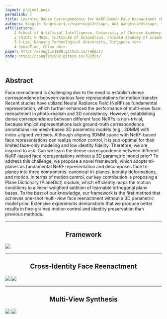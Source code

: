 ```yaml
---
layout: project_page
permalink: /
title: Learning Dense Correspondence for NeRF-Based Face Reenactment <br> AAAI 2024 
authors: Songlin Yang<sup>1,</sup><sup>2</sup>, Wei Wang<sup>2</sup>, Yushi Lan<sup>3</sup>, Xiangyu Fan<sup>4</sup>, Bo Peng<sup>2</sup>, Lei Yang<sup>4</sup>, Jing Dong<sup>2</sup>
affiliations:
    1 School of Artificial Intelligence, University of Chinese Academy of Sciences, China <br>
    2 CRIPAC & MAIS, Institute of Automation, Chinese Academy of Sciences, China <br>
    3 S-Lab, Nanyang Technological University, Singapore <br>
    4 SenseTime, China <br>
paper: https://songlin1998.github.io/THEdit/
code: https://songlin1998.github.io/THEdit/
---
```

<div class="columns is-centered has-text-centered">
    <div class="column is-four-fifths">
        <h2>Abstract</h2>
        <div class="content has-text-justified">
Face reenactment is challenging due to the need to establish dense correspondence between various face representations for motion transfer. Recent studies have utilized Neural Radiance Field (NeRF) as fundamental representation, which further enhanced the performance of multi-view face reenactment in photo-realism and 3D consistency. However, establishing dense correspondence between different face NeRFs is non-trivial, because implicit representations lack ground-truth correspondence annotations like mesh-based 3D parametric models (e.g., 3DMM) with index-aligned vertexes. Although aligning 3DMM space with NeRF-based face representations can realize motion control, it is sub-optimal for their limited face-only modeling and low identity fidelity. Therefore, we are inspired to ask: Can we learn the dense correspondence between different NeRF-based face representations without a 3D parametric model prior? To address this challenge, we propose a novel framework, which adopts tri-planes as fundamental NeRF representation and decomposes face tri-planes into three components: canonical tri-planes, identity deformations, and motion. In terms of motion control, our key contribution is proposing a Plane Dictionary (PlaneDict) module, which efficiently maps the motion conditions to a linear weighted addition of learnable orthogonal plane bases. To the best of our knowledge, our framework is the first method that achieves one-shot multi-view face reenactment without a 3D parametric model prior. Extensive experiments demonstrate that we produce better results in fine-grained motion control and identity preservation than previous methods.
        </div>
    </div>
</div>

---

## <center> Framework
![](/static/image/pipeline.png)

---

## <center> Cross-Identity Face Reenactment
![](/static/image/demo_0.gif)
![](/static/image/demo_1.gif)

---

## <center> Multi-View Synthesis
![](/static/image/demo_2.gif)
![](/static/image/demo_3.gif)
